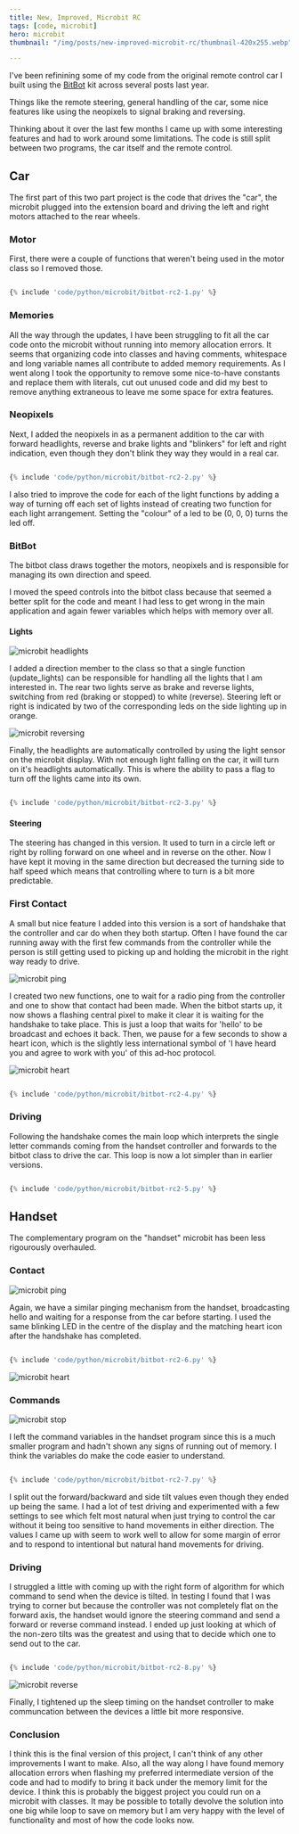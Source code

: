 ```yaml
---
title: New, Improved, Microbit RC
tags: [code, microbit]
hero: microbit
thumbnail: "/img/posts/new-improved-microbit-rc/thumbnail-420x255.webp"

---
```


I've been refinining some of my code from the original remote control car I built using the <a href="http://4tronix.co.uk/blog/?p=1490">BitBot</a> kit
across several posts last year.

Things like the remote steering, general handling of the car, some nice features like using the neopixels to signal braking and reversing.

Thinking about it over the last few months I came up with some interesting features and had to work around some limitations. The code is still split between
two programs, the car itself and the remote control.

## Car

The first part of this two part project is the code that drives the "car", the microbit plugged into the extension board and driving the left and right
motors attached to the rear wheels.

### Motor

First, there were a couple of functions that weren't being used in the motor class so I removed those.

```python

{% include 'code/python/microbit/bitbot-rc2-1.py' %}

```

### Memories

All the way through the updates, I have been struggling to fit all the car code onto the microbit without running into memory allocation
errors. It seems that organizing code into classes and having comments, whitespace and long variable names all contribute to added memory requirements. As I
went along I took the opportunity to remove some nice-to-have constants and replace them with literals, cut out unused code and did my best to
remove anything extraneous to leave me some space for extra features.

### Neopixels

Next, I added the neopixels in as a permanent addition to the car with forward headlights, reverse and brake lights and "blinkers" for left and right
indication, even though they don't blink they way they would in a real car.

```python

{% include 'code/python/microbit/bitbot-rc2-2.py' %}

```
I also tried to improve the code for each of the light functions by adding a way of turning off each set of lights instead of creating two function for each
light arrangement. Setting the "colour" of a led to be (0, 0, 0) turns the led off.

### BitBot

The bitbot class draws together the motors, neopixels and is responsible for managing its own direction and speed.

I moved the speed controls into the bitbot class because that seemed a better split for the code and meant I had less to get wrong in the main application and again fewer variables which helps with memory over all.

#### Lights

![microbit headlights](/img/posts/new-improved-microbit-rc/headlights.webp)

I added a direction member to the class so that a single function (update_lights) can be responsible for handling all the lights that I am interested in. The rear two lights serve as brake and reverse lights, switching from red (braking or stopped) to white (reverse). Steering left or right is indicated by two of the
corresponding leds on the side lighting up in orange.

![microbit reversing](/img/posts/new-improved-microbit-rc/rc-reverse.webp)

Finally, the headlights are automatically controlled by using the light sensor on the microbit display. With not enough light falling on the car, it will turn
on it's headlights automatically. This is where the ability to pass a flag to turn off the lights came into its own.

```python

{% include 'code/python/microbit/bitbot-rc2-3.py' %}

```

#### Steering

The steering has changed in this version. It used to turn in a circle left or right by rolling forward on one wheel and in reverse on the other. Now I have kept it moving in the same direction but decreased the turning side to half speed which means that controlling where to turn is a bit more predictable.

### First Contact

A small but nice feature I added into this version is a sort of handshake that the controller and car do when they both startup. Often I have found the car
running away with the first few commands from the controller while the person is still getting used to picking up and holding the microbit in the right way
ready to drive.

![microbit ping](/img/posts/new-improved-microbit-rc/rc-ping.webp)

I created two new functions, one to wait for a radio ping from the controller and one to show that contact had been made. When the bitbot starts up, it now
shows a flashing central pixel to make it clear it is waiting for the handshake to take place. This is just a loop that waits for 'hello' to be broadcast
and echoes it back. Then, we pause for a few seconds to show a heart icon, which is the slightly less international symbol of 'I have heard you and agree to work
with you' of this ad-hoc protocol.

![microbit heart](/img/posts/new-improved-microbit-rc/rc-heart.webp)

```python

{% include 'code/python/microbit/bitbot-rc2-4.py' %}

```

### Driving

Following the handshake comes the main loop which interprets the single letter commands coming from the handset controller and forwards to the bitbot class to
drive the car. This loop is now a lot simpler than in earlier versions.

```python

{% include 'code/python/microbit/bitbot-rc2-5.py' %}

```

## Handset

The complementary program on the "handset" microbit has been less rigourously overhauled.

### Contact

![microbit ping](/img/posts/new-improved-microbit-rc/handset-ping.webp)

Again, we have a similar pinging mechanism from the handset, broadcasting hello and waiting for a response from the car before starting. I used the same blinking
LED in the centre of the display and the matching heart icon after the handshake has completed.

```python

{% include 'code/python/microbit/bitbot-rc2-6.py' %}

```

![microbit heart](/img/posts/new-improved-microbit-rc/handset-heart.webp)

### Commands

![microbit stop](/img/posts/new-improved-microbit-rc/handset-stop.webp)

I left the command variables in the handset program since this is a much smaller program and hadn't shown any signs of running out of memory. I think the variables do make the code easier to understand.

```python

{% include 'code/python/microbit/bitbot-rc2-7.py' %}

```

I split out the forward/backward and side tilt values even though they ended up being the same. I had a lot of test driving and experimented with a few settings
to see which felt most natural when just trying to control the car without it being too sensitive to hand movements in either direction. The values I came up
with seem to work well to allow for some margin of error and to respond to intentional but natural hand movements for driving.

### Driving

I struggled a little with coming up with the right form of algorithm for which command to send when the device is tilted. In testing I found that I was trying to corner but because the controller was not completely flat on the forward axis, the handset would ignore the steering command and send a forward or reverse command instead. I ended up just looking at which of the non-zero tilts was the greatest and using that to decide which one to send out to the car.

```python

{% include 'code/python/microbit/bitbot-rc2-8.py' %}

```

![microbit reverse](/img/posts/new-improved-microbit-rc/handset-reverse.webp)

Finally, I tightened up the sleep timing on the handset controller to make communcation between the devices a little bit more responsive.

### Conclusion

I think this is the final version of this project, I can't think of any other improvements I want to make. Also, all the way along I have found memory allocation
errors when flashing my preferred intermediate version of the code and had to modify to bring it back under the memory limit for the device. I think this is probably the biggest project you could run on a microbit with classes. It may be possible to totally devolve the solution into one big while loop to save on memory but I am very happy with the level of functionality and most of how the code looks now.
